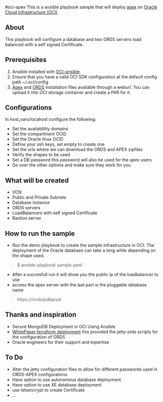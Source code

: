 #oci-apex
This is a ansible playbook sample that will deploy [apex](https://apex.oracle.com) on [Oracle Cloud Infrastructure (OCI)](https://cloud.oracle.com/en_US/cloud-infrastructure).

## About
This playbook will configure a database and two ORDS servers load balanced with a self signed Certificate.

## Prerequisites 
1. Ansible installed with [OCI-ansible](https://github.com/oracle/oci-ansible-modules).
2. Ensure that you have a valid OCI SDK configuration at the default config path ~/.oci/config
3. [Apex](https://www.oracle.com/tools/downloads/apex-downloads.html) and [ORDS](https://www.oracle.com/database/technologies/appdev/rest.html) installation files available through a weburl.
	You can upload it into OCI storage container and create a PAR for it.
	
## Configurations
In host_vars/locahost configure the following:
- Set the availabliltiy domains
- Set the compartment OCID
- Set the Oracle linux OCID
- Define your ssh keys, set empty to create one
- Set the urls where we can download the ORDS and APEX zipfiles
- Verify the shapes to be used
- Set a DB password this password will also be used for the apex users
- Go over the other options and make sure they work for you
      
## What will be created 
- VCN
- Public and Private Subnets
- Database instance
- ORDS servers
- LoadBalancers with self signed Certificate
- Bastion server


## How to run the sample
- Run the demo playbook to create the sample infrastructure in OCI. The deployment of the 
   Oracle database can take a long while depending on the shape used.
> $ ansible-playbook sample.yaml
- After a succesfull run it will show you the public ip of the loadbalancer to use
- access the apex server with the last part is the pluggable database name
> https://<IP>/ords/pdbprod

## Thanks and inspiration
- Secure MongoDB Deployment in OCI Using Ansible
- [WhitePaper terraform deployment](https://docs.cloud.oracle.com/iaas/Content/Resources/Assets/whitepapers/oracle-apex-on-oci-database.pdf) this provided the jetty-ords scripts for the configuration of ORDS
- Oracle engineers for their support and expertise

## To Do
- Alter the jetty configuration files to allow for different passwords used in ORDS-APEX configurations
- Have option to use autonomous database deployment
- Have option to use XE database deployment
- use letsencrypt to create  Certificate
- ... 
